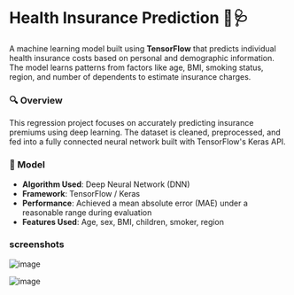 # Health Insurance Prediction 💸🩺

A machine learning model built using **TensorFlow** that predicts individual health insurance costs based on personal and demographic information. The model learns patterns from factors like age, BMI, smoking status, region, and number of dependents to estimate insurance charges.

### 🔍 Overview
This regression project focuses on accurately predicting insurance premiums using deep learning. The dataset is cleaned, preprocessed, and fed into a fully connected neural network built with TensorFlow's Keras API.

### 🧠 Model
- **Algorithm Used**: Deep Neural Network (DNN)
- **Framework**: TensorFlow / Keras
- **Performance**: Achieved a mean absolute error (MAE) under a reasonable range during evaluation
- **Features Used**: Age, sex, BMI, children, smoker, region

### screenshots

![image](https://github.com/user-attachments/assets/26bfc505-4b40-4e8b-89b6-0c511c318c7a)


![image](https://github.com/user-attachments/assets/7ec5b7fc-a0a5-4ed4-a0ac-0c08b789795c)
